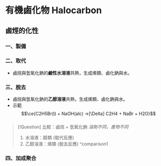 # 有機鹵化物 Halocarbon
## 鹵烴的化性
### 一、製備
### 二、取代
- 鹵烷與氫氧化鈉的**鹼性水溶液**共熱，生成烯類、鹵化鈉與水。
### 三、脫去
- 鹵烷與氫氧化鈉的**乙醇溶液**共熱，生成烯類、鹵化鈉與水。
- 示範 $$\ce{C2H5Br(l) + NaOH(alc) ->[\Delta] C2H4 + NaBr + H2O}$$
###
> [!Question] 比較：鹵烷 + 氫氧化鈉
> *溶劑不同，產物不同*
> 1. 水溶液：醇類 (取代反應)
> 2. 乙醇溶液：烯類 (脫去反應)
^comparison1
### 四、加成聚合